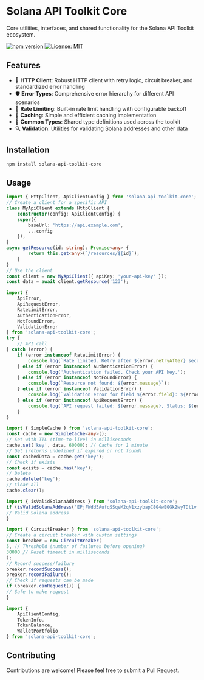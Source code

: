 # Solana API Toolkit Core

Core utilities, interfaces, and shared functionality for the Solana API Toolkit ecosystem.

[![npm version](https://img.shields.io/npm/v/@solana-api-toolkit/core.svg)](https://www.npmjs.com/package/@solana-api-toolkit/core)
[![License: MIT](https://img.shields.io/badge/License-MIT-yellow.svg)](https://opensource.org/licenses/MIT)

## Features

- 🔄 **HTTP Client**: Robust HTTP client with retry logic, circuit breaker, and standardized error handling
- 🛡️ **Error Types**: Comprehensive error hierarchy for different API scenarios
- 🚦 **Rate Limiting**: Built-in rate limit handling with configurable backoff
- 💾 **Caching**: Simple and efficient caching implementation
- 🧩 **Common Types**: Shared type definitions used across the toolkit
- 🔍 **Validation**: Utilities for validating Solana addresses and other data

## Installation

```bash
npm install solana-api-toolkit-core
```

## Usage

```typescript
import { HttpClient, ApiClientConfig } from 'solana-api-toolkit-core';
// Create a client for a specific API
class MyApiClient extends HttpClient {
    constructor(config: ApiClientConfig) {
    super({
        baseUrl: 'https://api.example.com',
        ...config
    });
}
async getResource(id: string): Promise<any> {
        return this.get<any>(`/resources/${id}`);
    }
}
// Use the client
const client = new MyApiClient({ apiKey: 'your-api-key' });
const data = await client.getResource('123');
```

```typescript
import {
    ApiError,
    ApiRequestError,
    RateLimitError,
    AuthenticationError,
    NotFoundError,
    ValidationError
} from 'solana-api-toolkit-core';
try {
    // API call
} catch (error) {
    if (error instanceof RateLimitError) {
        console.log(`Rate limited. Retry after ${error.retryAfter} seconds`);
    } else if (error instanceof AuthenticationError) {
        console.log('Authentication failed. Check your API key.');
    } else if (error instanceof NotFoundError) {
        console.log(`Resource not found: ${error.message}`);
    } else if (error instanceof ValidationError) {
        console.log(`Validation error for field ${error.field}: ${error.message}`);
    } else if (error instanceof ApiRequestError) {
        console.log(`API request failed: ${error.message}, Status: ${error.statusCode}`);
    }
}
```

```typescript
import { SimpleCache } from 'solana-api-toolkit-core';
const cache = new SimpleCache<any>();
// Set with TTL (time-to-live) in milliseconds
cache.set('key', data, 60000); // Cache for 1 minute
// Get (returns undefined if expired or not found)
const cachedData = cache.get('key');
// Check if exists
const exists = cache.has('key');
// Delete
cache.delete('key');
// Clear all
cache.clear();
```

```typescript
import { isValidSolanaAddress } from 'solana-api-toolkit-core';
if (isValidSolanaAddress('EPjFWdd5AufqSSqeM2qN1xzybapC8G4wEGGkZwyTDt1v')) {
// Valid Solana address
}
```

```typescript
import { CircuitBreaker } from 'solana-api-toolkit-core';
// Create a circuit breaker with custom settings
const breaker = new CircuitBreaker(
5, // Threshold (number of failures before opening)
30000 // Reset timeout in milliseconds
);
// Record success/failure
breaker.recordSuccess();
breaker.recordFailure();
// Check if requests can be made
if (breaker.canRequest()) {
// Safe to make request
}
```

```typescript
import {
    ApiClientConfig,
    TokenInfo,
    TokenBalance,
    WalletPortfolio
} from 'solana-api-toolkit-core';
```

## Contributing

Contributions are welcome! Please feel free to submit a Pull Request.